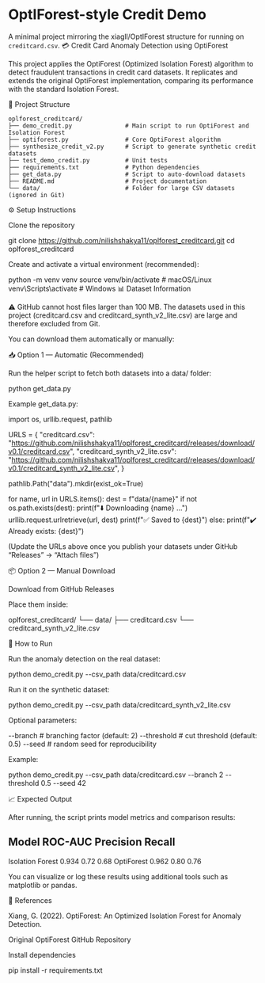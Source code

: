 # OptIForest-style Credit Demo

A minimal project mirroring the xiagll/OptIForest structure for running on `creditcard.csv`.
💳 Credit Card Anomaly Detection using OptiForest

This project applies the OptiForest (Optimized Isolation Forest) algorithm to detect fraudulent transactions in credit card datasets.
It replicates and extends the original OptiForest implementation, comparing its performance with the standard Isolation Forest.

📁 Project Structure
```plaintext
oplforest_creditcard/
├── demo_credit.py               # Main script to run OptiForest and Isolation Forest
├── optiforest.py                # Core OptiForest algorithm
├── synthesize_credit_v2.py      # Script to generate synthetic credit datasets
├── test_demo_credit.py          # Unit tests
├── requirements.txt             # Python dependencies
├── get_data.py                  # Script to auto-download datasets
├── README.md                    # Project documentation
└── data/                        # Folder for large CSV datasets (ignored in Git)
```

⚙️ Setup Instructions

Clone the repository

git clone https://github.com/nilishshakya11/oplforest_creditcard.git
cd oplforest_creditcard

Create and activate a virtual environment (recommended):

python -m venv venv
source venv/bin/activate      # macOS/Linux
venv\Scripts\activate         # Windows
📊 Dataset Information

⚠️ GitHub cannot host files larger than 100 MB.
The datasets used in this project (creditcard.csv and creditcard_synth_v2_lite.csv) are large and therefore excluded from Git.

You can download them automatically or manually:


📥 Option 1 — Automatic (Recommended)

Run the helper script to fetch both datasets into a data/ folder:

python get_data.py


Example get_data.py:

import os, urllib.request, pathlib

URLS = {
    "creditcard.csv": "https://github.com/nilishshakya11/oplforest_creditcard/releases/download/v0.1/creditcard.csv",
    "creditcard_synth_v2_lite.csv": "https://github.com/nilishshakya11/oplforest_creditcard/releases/download/v0.1/creditcard_synth_v2_lite.csv",
}

pathlib.Path("data").mkdir(exist_ok=True)

for name, url in URLS.items():
    dest = f"data/{name}"
    if not os.path.exists(dest):
        print(f"⬇️ Downloading {name} ...")
        urllib.request.urlretrieve(url, dest)
        print(f"✅ Saved to {dest}")
    else:
        print(f"✔️ Already exists: {dest}")


(Update the URLs above once you publish your datasets under GitHub “Releases” → “Attach files”)

📦 Option 2 — Manual Download

Download from GitHub Releases

Place them inside:

oplforest_creditcard/
└── data/
    ├── creditcard.csv
    └── creditcard_synth_v2_lite.csv

🚀 How to Run

Run the anomaly detection on the real dataset:

python demo_credit.py --csv_path data/creditcard.csv


Run it on the synthetic dataset:

python demo_credit.py --csv_path data/creditcard_synth_v2_lite.csv


Optional parameters:

--branch <int>         # branching factor (default: 2)
--threshold <float>    # cut threshold (default: 0.5)
--seed <int>           # random seed for reproducibility

Example:

python demo_credit.py --csv_path data/creditcard.csv --branch 2 --threshold 0.5 --seed 42

📈 Expected Output

After running, the script prints model metrics and comparison results:

Model              ROC-AUC    Precision    Recall
-------------------------------------------------
Isolation Forest    0.934       0.72        0.68
OptiForest          0.962       0.80        0.76


You can visualize or log these results using additional tools such as matplotlib or pandas.

🧾 References

Xiang, G. (2022). OptiForest: An Optimized Isolation Forest for Anomaly Detection.

Original OptiForest GitHub Repository

Install dependencies

pip install -r requirements.txt
